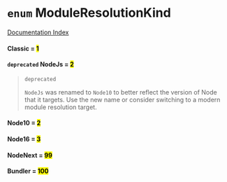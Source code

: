 # `enum` ModuleResolutionKind

[Documentation Index](../README.md)

#### Classic = <mark>1</mark>



#### `deprecated` NodeJs = <mark>2</mark>

> `deprecated`
> 
> `NodeJs` was renamed to `Node10` to better reflect the version of Node that it targets.
> Use the new name or consider switching to a modern module resolution target.



#### Node10 = <mark>2</mark>



#### Node16 = <mark>3</mark>



#### NodeNext = <mark>99</mark>



#### Bundler = <mark>100</mark>




